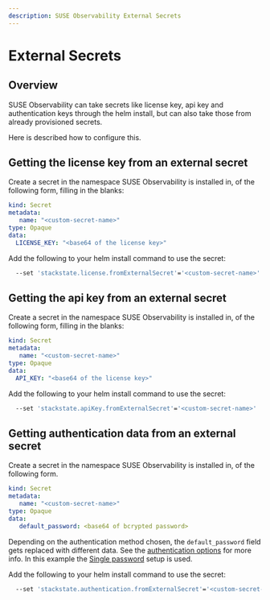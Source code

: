 ```yaml
---
description: SUSE Observability External Secrets
---
```


# External Secrets

## Overview

SUSE Observability can take secrets like license key, api key and authentication keys through the helm install, but can also take those from already provisioned secrets.

Here is described how to configure this.

## Getting the license key from an external secret

Create a secret in the namespace SUSE Observability is installed in, of the following form, filling in the blanks:

```yaml
kind: Secret
metadata:
   name: "<custom-secret-name>"
type: Opaque
data:
  LICENSE_KEY: "<base64 of the license key>"
```

Add the following to your helm install command to use the secret:

```bash
  --set 'stackstate.license.fromExternalSecret'='<custom-secret-name>'
```

## Getting the api key from an external secret

Create a secret in the namespace SUSE Observability is installed in, of the following form, filling in the blanks:

```yaml
kind: Secret
metadata:
   name: "<custom-secret-name>"
type: Opaque
data:
  API_KEY: "<base64 of the license key>"
```

Add the following to your helm install command to use the secret:

```bash
  --set 'stackstate.apiKey.fromExternalSecret'='<custom-secret-name>'
```

## Getting authentication data from an external secret

Create a secret in the namespace SUSE Observability is installed in, of the following form.

```yaml
kind: Secret
metadata:
   name: "<custom-secret-name>"
type: Opaque
data:
   default_password: <base64 of bcrypted password>
```

Depending on the authentication method chosen, the `default_password` field gets replaced with different data. See the [authentication options](/setup/security/authentication/authentication_options.md) for more info. In this example the [Single password](/setup/security/authentication/single_password.md) setup is used.

Add the following to your helm install command to use the secret:

```bash
  --set 'stackstate.authentication.fromExternalSecret'='<custom-secret-name>'
```
